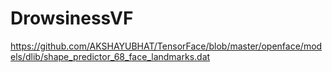 # DrowsinessVF
https://github.com/AKSHAYUBHAT/TensorFace/blob/master/openface/models/dlib/shape_predictor_68_face_landmarks.dat

